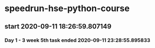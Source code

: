 # speedrun-hse-python-course

## start 2020-09-11 18:26:59.807149

### Day 1 - 3 week 5th task ended 2020-09-11 23:28:55.895833
